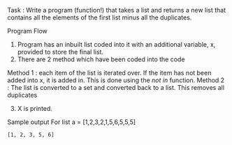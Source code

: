 Task : Write a program (function!) that takes a list and returns a new list that contains all the elements of the first list minus all the duplicates.

Program Flow
1. Program has an inbuilt list coded into it with an additional variable, x, provided to store the final list.
2. There are 2 method which have been coded into the code

Method 1 : each item of the list is iterated over. If the item has not been added into x, it is added in. This is done using the <i>not in</i> function.
Method 2 : The list is converted to a set and converted back to a list. This removes all duplicates

3. X is printed.

Sample output
For list a = [1,2,3,2,1,5,6,5,5,5]
```
[1, 2, 3, 5, 6]
```
